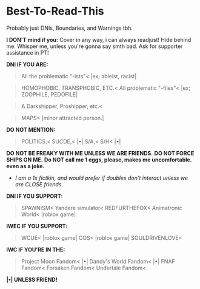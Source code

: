 # Best-To-Read-This
Probably just DNIs, Boundaries, and Warnings tbh.

**I DON'T mind if you:**
Cover in any way, i can always readjust!
Hide behind me.
Whisper me, unless you're gonna say smth bad.
Ask for supporter assistance in PT!

**DNI IF YOU ARE:**
>All the problematic "-ists"<
|ex; ableist, racist|

>HOMOPHOBIC, TRANSPHOBIC, ETC.<
>All problematic "-files"<
|ex; ZOOPHILE, PEDOFILE|

>A Darkshipper, Proshipper, etc.<

>MAPS<
|minor attracted person.|

**DO NOT MENTION:**
>POLITICS,<
>SU*C*DE,< |•|
>S/A,<
>S/H< |•|

**DO NOT BE FREAKY WITH ME UNLESS WE ARE FRIENDS.**
**DO NOT FORCE SHIPS ON ME.**
**Do NOT call me 1 eggs, please, makes me uncomfortable. even as a joke.**
- *I am a 1x fictkin, and would prefer if doubles don't interact unless we are CLOSE friends.*

**DNI IF YOU SUPPORT:**
>SPAWNISM<
>Yandere simulator<
>REDFURTHEFOX<
>Animatronic World< |roblox game|

**IWEC IF YOU SUPPORT:**
>WCUE< |roblox game|
>COS< |roblox game|
>SOULDRIVENLOVE<

**IWC IF YOU'RE IN THE:**
>Project Moon Fandom< |•|
>Dandy's World Fandom< |•|
>FNAF Fandom<
>Forsaken Fandom<
>Undertale Fandom<

**|•| UNLESS FRIEND!**
